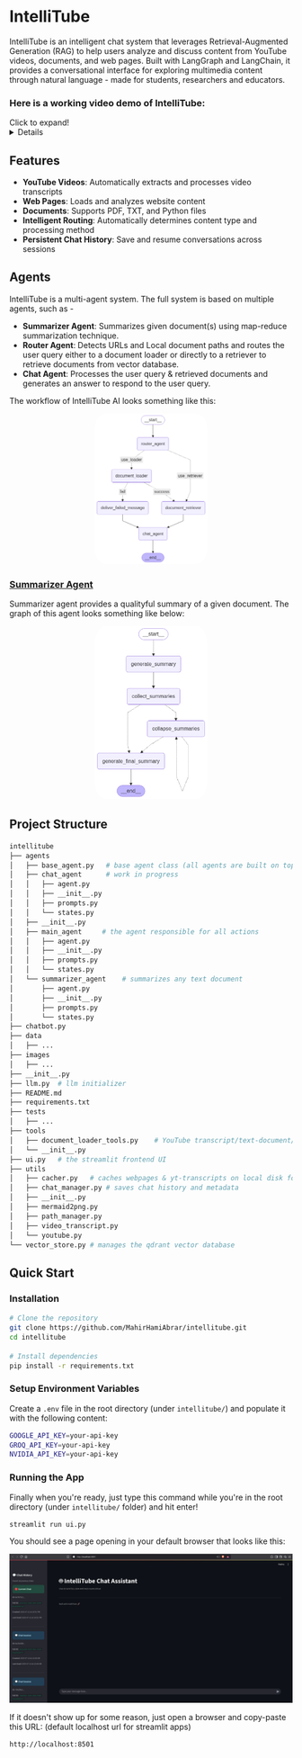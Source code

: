 # IntelliTube
IntelliTube is an intelligent chat system that leverages Retrieval-Augmented Generation (RAG) to help users analyze and discuss content from YouTube videos, documents, and web pages. Built with LangGraph and LangChain, it provides a conversational interface for exploring multimedia content through natural language - made for students, researchers and educators.

### Here is a working video demo of IntelliTube:
<summary>
Click to expand!
<details>

[![Vide Demo](images/intellitube_v1/homepage.png)](https://youtu.be/Z484SG5ymYc?si=KO86iOwNULbY8TW4)

</details>

</summary>

## Features
 - **YouTube Videos**: Automatically extracts and processes video transcripts
 - **Web Pages**: Loads and analyzes website content
 - **Documents**: Supports PDF, TXT, and Python files
 - **Intelligent Routing**: Automatically determines content type and processing method
 - **Persistent Chat History**: Save and resume conversations across sessions

## Agents
IntelliTube is a multi-agent system. The full system is based on multiple agents, such as -
 - **Summarizer Agent**: Summarizes given document(s) using map-reduce summarization technique.
 - **Router Agent**: Detects URLs and Local document paths and routes the user query either to a document loader or directly to a retriever to retrieve documents from vector database.
 - **Chat Agent**: Processes the user query & retrieved documents and generates an answer to respond to the user query.

The workflow of IntelliTube AI looks something like this:

<p align="center"><img src="images/main_agent_graph.png" height="auto" width="200" style="border-radius:10%"></p>


### [Summarizer Agent](agents/summrizer_agent.py)
Summarizer agent provides a qualityful summary of a given document. The graph of this agent looks something like below:

<p align="center"><img src="images/summarizer_agent_graph.png" height="auto" width="200" style="border-radius:10%"></p>

## Project Structure

```bash
intellitube
├── agents
│   ├── base_agent.py   # base agent class (all agents are built on top it)
│   ├── chat_agent      # work in progress
│   │   ├── agent.py
│   │   ├── __init__.py
│   │   ├── prompts.py
│   │   └── states.py
│   ├── __init__.py
│   ├── main_agent     # the agent responsible for all actions
│   │   ├── agent.py
│   │   ├── __init__.py
│   │   ├── prompts.py
│   │   └── states.py
│   └── summarizer_agent    # summarizes any text document
│       ├── agent.py
│       ├── __init__.py
│       ├── prompts.py
│       └── states.py
├── chatbot.py
├── data
│   ├── ...
├── images
│   ├── ...
├── __init__.py
├── llm.py  # llm initializer
├── README.md
├── requirements.txt
├── tests
│   ├── ...
├── tools
│   ├── document_loader_tools.py    # YouTube transcript/text-document/webpage loader tools
│   └── __init__.py
├── ui.py   # the streamlit frontend UI
├── utils
│   ├── cacher.py   # caches webpages & yt-transcripts on local disk for faster loading
│   ├── chat_manager.py # saves chat history and metadata
│   ├── __init__.py
│   ├── mermaid2png.py
│   ├── path_manager.py
│   ├── video_transcript.py
│   └── youtube.py
└── vector_store.py # manages the qdrant vector database
```

## Quick Start

### Installation

```bash
# Clone the repository
git clone https://github.com/MahirHamiAbrar/intellitube.git
cd intellitube

# Install dependencies
pip install -r requirements.txt
```

### Setup Environment Variables

Create a `.env` file in the root directory (under `intellitube/`) and populate it with the following content:

```bash
GOOGLE_API_KEY=your-api-key
GROQ_API_KEY=your-api-key
NVIDIA_API_KEY=your-api-key
```

### Running the App

Finally when you're ready, just type this command while you're in the root directory (under `intellitube/` folder) and hit enter!

```bash
streamlit run ui.py
```

You should see a page opening in your default browser that looks like this:

![intellitube_v1_homepage.png](images/intellitube_v1/homepage.png)

If it doesn't show up for some reason, just open a browser and copy-paste this URL: (default localhost url for streamlit apps)

```bash
http://localhost:8501
```
